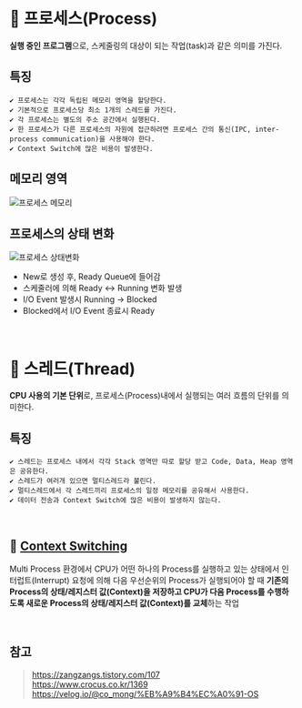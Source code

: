 # 📌 프로세스(Process)

**실행 중인 프로그램**으로, 스케줄링의 대상이 되는 작업(task)과 같은 의미를 가진다.

## 특징

    ✔ 프로세스는 각각 독립된 메모리 영역을 할당한다.
    ✔ 기본적으로 프로세스당 최소 1개의 스레드를 가진다.
    ✔ 각 프로세스는 별도의 주소 공간에서 실행된다.
    ✔ 한 프로세스가 다른 프로세스의 자원에 접근하려면 프로세스 간의 통신(IPC, inter-process communication)을 사용해야 한다.
    ✔ Context Switch에 많은 비용이 발생한다.

## 메모리 영역

![프로세스 메모리](https://blog.kakaocdn.net/dn/cqk9Wt/btq9Rehkwfd/6QNk4WEKb7O7JR4TvXakvK/img.png)

## 프로세스의 상태 변화

![프로세스 상태변화](https://t1.daumcdn.net/cfile/tistory/9988343C5BB4601A0B)

- New로 생성 후, Ready Queue에 들어감
- 스케줄러에 의해 Ready <-> Running 변화 발생
- I/O Event 발생시 Running -> Blocked
- Blocked에서 I/O Event 종료시 Ready

<br>

# 📌 스레드(Thread)

**CPU 사용의 기본 단위**로, 프로세스(Process)내에서 실행되는 여러 흐름의 단위를 의미한다.

## 특징

    ✔ 스레드는 프로세스 내에서 각각 Stack 영역만 따로 할당 받고 Code, Data, Heap 영역은 공유한다.
    ✔ 스레드가 여러개 있으면 멀티스레드라 불린다.
    ✔ 멀티스레드에서 각 스레드끼리 프로세스의 일정 메모리를 공유해서 사용한다.
    ✔ 데이터 전송과 Context Switch에 많은 비용이 발생하지 않는다.

<br>

## 📌 [Context Switching](https://github.com/Haeun-Jung/TIL/blob/main/OperatingSystem/Context_Switching.md)

Multi Process 환경에서 CPU가 어떤 하나의 Process를 실행하고 있는 상태에서 인터럽트(Interrupt) 요청에 의해 다음 우선순위의 Process가 실행되어야 할 때 **기존의 Process의 상태/레지스터 값(Context)을 저장하고 CPU가 다음 Process를 수행하도록 새로운 Process의 상태/레지스터 값(Context)를 교체**하는 작업

<br>

## 참고

> https://zangzangs.tistory.com/107  
> https://www.crocus.co.kr/1369  
> https://velog.io/@co_mong/%EB%A9%B4%EC%A0%91-OS

